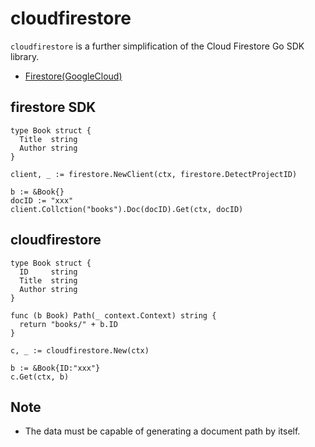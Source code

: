 
# cloudfirestore
`cloudfirestore` is a further simplification of the Cloud Firestore Go SDK library.

- [Firestore(GoogleCloud)](https://cloud.google.com/firestore?hl=ja)

## firestore SDK

```
type Book struct {
  Title  string
  Author string
}

client, _ := firestore.NewClient(ctx, firestore.DetectProjectID)

b := &Book{}
docID := "xxx"
client.Collction("books").Doc(docID).Get(ctx, docID)
```

## cloudfirestore
```
type Book struct {
  ID     string
  Title  string
  Author string
}

func (b Book) Path(_ context.Context) string {
  return "books/" + b.ID
}

c, _ := cloudfirestore.New(ctx)

b := &Book{ID:"xxx"}
c.Get(ctx, b)
```



## Note
- The data must be capable of generating a document path by itself.